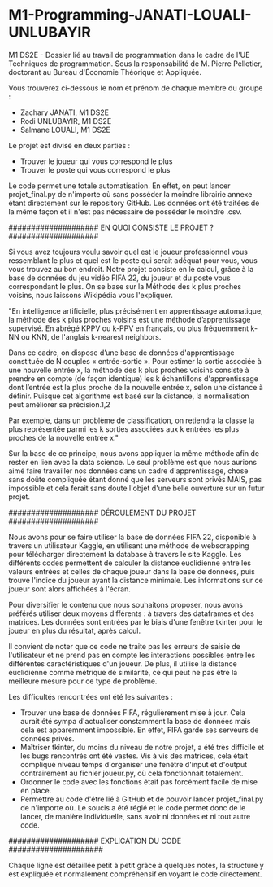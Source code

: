 # M1-Programming-JANATI-LOUALI-UNLUBAYIR

M1 DS2E - Dossier lié au travail de programmation dans le cadre de l'UE Techniques de programmation.
Sous la responsabilité de M. Pierre Pelletier, doctorant au Bureau d'Économie Théorique et Appliquée.

Vous trouverez ci-dessous le nom et prénom de chaque membre du groupe :

- Zachary JANATI, M1 DS2E
- Rodi UNLUBAYIR, M1 DS2E
- Salmane LOUALI, M1 DS2E

Le projet est divisé en deux parties :

- Trouver le joueur qui vous correspond le plus
- Trouver le poste qui vous correspond le plus

Le code permet une totale automatisation. En effet, on peut lancer projet_final.py de n'importe où sans posséder la moindre librairie annexe étant directement sur le repository GitHub.
Les données ont été traitées de la même façon et il n'est pas nécessaire de posséder le moindre .csv.

#################### EN QUOI CONSISTE LE PROJET ? ####################

Si vous avez toujours voulu savoir quel est le joueur professionnel vous ressemblant le plus et quel est le poste qui serait adéquat pour vous, vous vous trouvez au bon endroit.
Notre projet consiste en le calcul, grâce à la base de données du jeu vidéo FIFA 22, du joueur et du poste vous correspondant le plus.
On se base sur la Méthode des k plus proches voisins, nous laissons Wikipédia vous l'expliquer.

"En intelligence artificielle, plus précisément en apprentissage automatique, la méthode des k plus proches voisins est une méthode d’apprentissage supervisé. En abrégé KPPV ou k-PPV en français, ou plus fréquemment k-NN ou KNN, de l'anglais k-nearest neighbors.

Dans ce cadre, on dispose d’une base de données d'apprentissage constituée de N couples « entrée-sortie ». Pour estimer la sortie associée à une nouvelle entrée x, la méthode des k plus proches voisins consiste à prendre en compte (de façon identique) les k échantillons d'apprentissage dont l’entrée est la plus proche de la nouvelle entrée x, selon une distance à définir. Puisque cet algorithme est basé sur la distance, la normalisation peut améliorer sa précision.1,2

Par exemple, dans un problème de classification, on retiendra la classe la plus représentée parmi les k sorties associées aux k entrées les plus proches de la nouvelle entrée x."

Sur la base de ce principe, nous avons appliquer la même méthode afin de rester en lien avec la data science. Le seul problème est que nous aurions aimé faire travailler nos données dans un cadre d'apprentissage, chose sans doûte compliquée étant donné que les serveurs sont privés MAIS, pas impossible et cela ferait sans doute l'objet d'une belle ouverture sur un futur projet.

#################### DÉROULEMENT DU PROJET ####################

Nous avons pour se faire utiliser la base de données FIFA 22, disponible à travers un utilisateur Kaggle, en utilisant une méthode de webscrapping pour télécharger directement la database à travers le site Kaggle.
Les différents codes permettent de calculer la distance euclidienne entre les valeurs entrées et celles de chaque joueur dans la base de données, puis trouve l'indice du joueur ayant la distance minimale. 
Les informations sur ce joueur sont alors affichées à l'écran.

Pour diversifier le contenu que nous souhaitons proposer, nous avons préférés utiliser deux moyens différents : à travers des dataframes et des matrices.
Les données sont entrées par le biais d'une fenêtre tkinter pour le joueur en plus du résultat, après calcul.

Il convient de noter que ce code ne traite pas les erreurs de saisie de l'utilisateur et ne prend pas en compte les interactions possibles entre les différentes caractéristiques d'un joueur. De plus, il utilise la distance euclidienne comme métrique de similarité, ce qui peut ne pas être la meilleure mesure pour ce type de problème.

Les difficultés rencontrées ont été les suivantes :

- Trouver une base de données FIFA, régulièrement mise à jour. Cela aurait été sympa d'actualiser constamment la base de données mais cela est apparemment impossible. En effet, FIFA garde ses serveurs de données privés.
- Maîtriser tkinter, du moins du niveau de notre projet, a été très difficile et les bugs rencontrés ont été vastes. Vis à vis des matrices, cela était compliqué niveau temps d'organiser une fenêtre d'input et d'output contrairement au fichier joueur.py, où cela fonctionnait totalement.
- Ordonner le code avec les fonctions était pas forcément facile de mise en place.
- Permettre au code d'être lié à GitHub et de pouvoir lancer projet_final.py de n'importe où. Le soucis a été réglé et le code permet donc de le lancer, de manière individuelle, sans avoir ni données et ni tout autre code.

#################### EXPLICATION DU CODE #####################

Chaque ligne est détaillée petit à petit grâce à quelques notes, la structure y est expliquée et normalement compréhensif en voyant le code directement.
